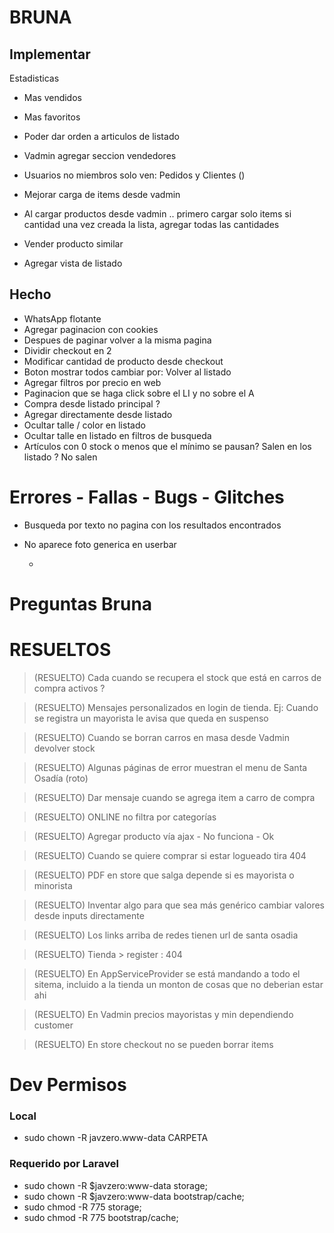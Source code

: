 
# BRUNA
## Implementar

Estadisticas
- Mas vendidos
- Mas favoritos
- Poder dar orden a articulos de listado

- Vadmin agregar seccion vendedores
- Usuarios no miembros solo ven: Pedidos y Clientes ()
- Mejorar carga de items desde vadmin
- Al cargar productos desde vadmin .. primero cargar solo items si cantidad una vez creada la lista, agregar todas las cantidades

- Vender producto similar
- Agregar vista de listado

## Hecho
- WhatsApp flotante
- Agregar paginacion con cookies
- Despues de paginar volver a la misma pagina
- Dividir checkout en 2
- Modificar cantidad de producto desde checkout
- Boton mostrar todos cambiar por: Volver al listado
- Agregar filtros por precio en web
- Paginacion que se haga click sobre el LI y no sobre el A
- Compra desde listado principal ?
- Agregar directamente desde listado
- Ocultar talle / color en listado
- Ocultar talle en listado en filtros de busqueda
- Artículos con 0 stock o menos que el mínimo se pausan? Salen en los listado ? No salen

# Errores - Fallas - Bugs - Glitches
- Busqueda por texto no pagina con los resultados encontrados
- No aparece foto generica en userbar

    -   

# Preguntas Bruna




# RESUELTOS
>(RESUELTO)
Cada cuando se recupera el stock que está en carros de compra activos ? 

>(RESUELTO)
Mensajes personalizados en login de tienda. 
Ej: Cuando se registra un mayorista le avisa que queda en suspenso

>(RESUELTO)
Cuando se borran carros en masa desde Vadmin devolver stock

>(RESUELTO)
Algunas páginas de error muestran el menu de Santa Osadía (roto)

>(RESUELTO)
Dar mensaje cuando se agrega item a carro de compra

>(RESUELTO)
ONLINE no filtra por categorías

>(RESUELTO)
Agregar producto vía ajax - No funciona - Ok

>(RESUELTO)
Cuando se quiere comprar si estar logueado tira 404

>(RESUELTO)
PDF en store que salga depende si es mayorista o minorista

>(RESUELTO)
Inventar algo para que sea más genérico cambiar valores desde inputs directamente

>(RESUELTO)
Los links arriba de redes tienen url de santa osadia

>(RESUELTO)
Tienda > register : 404

>(RESUELTO)
En AppServiceProvider se está mandando a todo el sitema, incluido a la tienda un monton de cosas
que no deberian estar ahi

>(RESUELTO)
En Vadmin precios mayoristas y min dependiendo customer

>(RESUELTO)
En store checkout no se pueden borrar items


# Dev Permisos 

### Local
- sudo chown -R javzero.www-data CARPETA
 
### Requerido por Laravel
- sudo chown -R $javzero:www-data storage;
- sudo chown -R $javzero:www-data bootstrap/cache;
- sudo chmod -R 775 storage;
- sudo chmod -R 775 bootstrap/cache;
